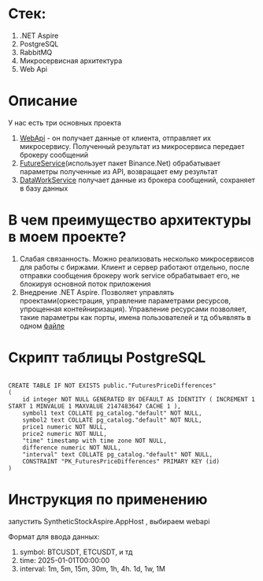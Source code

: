 # Стек:
1. .NET Aspire 
2. PostgreSQL
3. RabbitMQ 
4. Микросервисная архитектура
5. Web Api

# Описание
У нас есть три основных проекта
1. [WebApi](WebApi) - он получает данные от клиента, отправляет их микросервису. Полученный результат из микросервиса передает брокеру сообщений
2. [FutureService](Microservices/FuturesService)(использует пакет Binance.Net) обрабатывает параметры полученные из API, возвращает ему результат
3. [DataWorkService](DataWorkService) получает данные из брокера сообщений, сохраняет в базу данных

# В чем преимущество архитектуры в моем проекте? 
1. Слабая связанность. Можно реализовать несколько микросервисов для работы с биржами. Клиент и сервер работают отдельно, после отправки сообщения брокеру work service обрабатывает его, не блокируя основной поток приложения
2. Внедрение .NET Aspire. Позволяет управлять проектами(оркестрация, управление параметрами ресурсов, упрощенная контейниризация). Управление ресурсами позволяет, такие параметры как порты, имена пользователей и тд объявлять в одном  [файле](Aspire/SyntheticStockAspire.AppHost/EnvironmentSetup.cs)

# Скрипт таблицы PostgreSQL
```

CREATE TABLE IF NOT EXISTS public."FuturesPriceDifferences"
(
    id integer NOT NULL GENERATED BY DEFAULT AS IDENTITY ( INCREMENT 1 START 1 MINVALUE 1 MAXVALUE 2147483647 CACHE 1 ),
    symbol1 text COLLATE pg_catalog."default" NOT NULL,
    symbol2 text COLLATE pg_catalog."default" NOT NULL,
    price1 numeric NOT NULL,
    price2 numeric NOT NULL,
    "time" timestamp with time zone NOT NULL,
    difference numeric NOT NULL,
    "interval" text COLLATE pg_catalog."default" NOT NULL,
    CONSTRAINT "PK_FuturesPriceDifferences" PRIMARY KEY (id)
)

```
# Инструкция по применению 
запустить SyntheticStockAspire.AppHost , выбираем webapi

Формат для ввода данных:
1. symbol: BTCUSDT, ETCUSDT, и тд
2. time: 2025-01-01T00:00:00
3. interval: 1m, 5m, 15m, 30m, 1h, 4h. 1d, 1w, 1M
